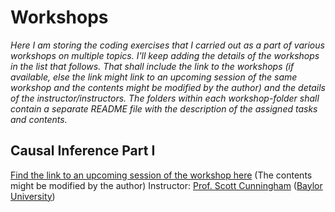 # Workshops
<em> Here I am storing the coding exercises that I carried out as a part of various workshops on multiple topics. I'll keep adding the details of the workshops in the list that follows. That shall include the link to the workshops (if available, else the link might link to an upcoming session of the same workshop and the contents might be modified by the author) and the details of the instructor/instructors.
The folders within each workshop-folder shall contain a separate README file with the description of the assigned tasks and contents.
</em>

## Causal Inference Part I

[Find the link to an upcoming session of the workshop here](https://www.mixtapesessions.io/session/ci_I_sept3) (The contents might be modified by the author)
Instructor: [Prof. Scott Cunningham](http://www.scunning.com/) ([Baylor University](https://www.baylor.edu/))

